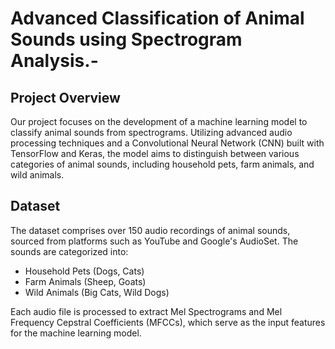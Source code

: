 # Advanced Classification of Animal Sounds using Spectrogram Analysis.-

## Project Overview
Our project focuses on the development of a machine learning model to classify animal sounds from spectrograms. Utilizing advanced audio processing techniques and a Convolutional Neural Network (CNN) built with TensorFlow and Keras, the model aims to distinguish between various categories of animal sounds, including household pets, farm animals, and wild animals.

## Dataset
The dataset comprises over 150 audio recordings of animal sounds, sourced from platforms such as YouTube and Google's AudioSet. The sounds are categorized into:

- Household Pets (Dogs, Cats)
- Farm Animals (Sheep, Goats)
- Wild Animals (Big Cats, Wild Dogs)

Each audio file is processed to extract Mel Spectrograms and Mel Frequency Cepstral Coefficients (MFCCs), which serve as the input features for the machine learning model.


